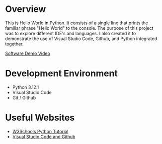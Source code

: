 # Overview

This is Hello World in Python. It consists of a single line that prints the familiar phrase "Hello World" to the console. The purpose of this project was to explore different IDE's and languages. I also created it to demonstrate the use of Visual Studio Code, Github, and Python integrated together. 

[Software Demo Video](http://youtube.link.goes.here)

# Development Environment

* Python 3.12.1
* Visual Studio Code
* Git / Github

# Useful Websites

* [W3Schools Python Tutorial](https://www.w3schools.com/python/default.asp)
* [Visual Studio Code and Github](https://code.visualstudio.com/docs/sourcecontrol/github_)
